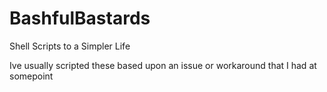 # BashfulBastards
Shell Scripts to a Simpler Life

Ive usually scripted these based upon an issue or workaround that I had at somepoint
